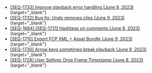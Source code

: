 - [[SEQ-1733] Improve playback error handling (June 9, 2023)](https://github.com/sequencefilm/cafe/issues/6){target="_blank"}
- [[SEQ-1732] Bug fix: Undo removes clips (June 9, 2023)](https://github.com/sequencefilm/cafe/issues/5){target="_blank"}
- [[SEQ-1684] [SEQ-1731] Hashtags on comments (June 9, 2023)](https://github.com/sequencefilm/cafe/issues/4){target="_blank"}
- [[SEQ-1710] Export FCP XML + Asset Bundle (June 9, 2023)](https://github.com/sequencefilm/cafe/issues/3){target="_blank"}
- [[SEQ-1730] Arrow keys sometimes break playback (June 9, 2023)](https://github.com/sequencefilm/cafe/issues/2){target="_blank"}
- [[SEQ-1728] User Setting: Drop Frame Timestamp (June 8, 2023)](https://github.com/sequencefilm/cafe/issues/1){target="_blank"}
